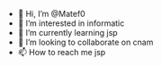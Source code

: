 - 👋 Hi, I’m @Matef0
- 👀 I’m interested in informatic
- 🌱 I’m currently learning jsp
- 💞️ I’m looking to collaborate on cnam
- 📫 How to reach me jsp

<!---
Matef0/Matef0 is a ✨ special ✨ repository because its `README.md` (this file) appears on your GitHub profile.
You can click the Preview link to take a look at your changes.
--->
